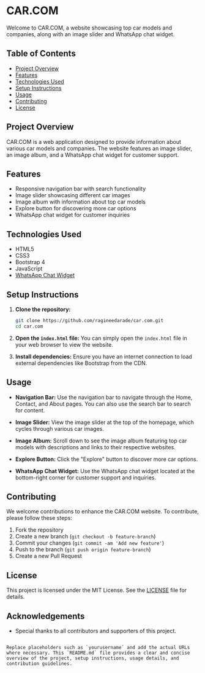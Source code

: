  
# CAR.COM

Welcome to CAR.COM, a website showcasing top car models and companies, along with an image slider and WhatsApp chat widget.

## Table of Contents

- [Project Overview](#project-overview)
- [Features](#features)
- [Technologies Used](#technologies-used)
- [Setup Instructions](#setup-instructions)
- [Usage](#usage)
- [Contributing](#contributing)
- [License](#license)

## Project Overview

CAR.COM is a web application designed to provide information about various car models and companies. The website features an image slider, an image album, and a WhatsApp chat widget for customer support.

## Features

- Responsive navigation bar with search functionality
- Image slider showcasing different car images
- Image album with information about top car models
- Explore button for discovering more car options
- WhatsApp chat widget for customer inquiries

## Technologies Used

- HTML5
- CSS3
- Bootstrap 4
- JavaScript
- [WhatsApp Chat Widget](#)

## Setup Instructions

1. **Clone the repository:**
   ```sh
   git clone https://github.com/ragineedarade/car.com.git
   cd car.com
   ```

2. **Open the `index.html` file:**
   You can simply open the `index.html` file in your web browser to view the website.

3. **Install dependencies:**
   Ensure you have an internet connection to load external dependencies like Bootstrap from the CDN.

## Usage

- **Navigation Bar:**
  Use the navigation bar to navigate through the Home, Contact, and About pages. You can also use the search bar to search for content.

- **Image Slider:**
  View the image slider at the top of the homepage, which cycles through various car images.

- **Image Album:**
  Scroll down to see the image album featuring top car models with descriptions and links to their respective websites.

- **Explore Button:**
  Click the "Explore" button to discover more car options.

- **WhatsApp Chat Widget:**
  Use the WhatsApp chat widget located at the bottom-right corner for customer support and inquiries.

## Contributing

We welcome contributions to enhance the CAR.COM website. To contribute, please follow these steps:

1. Fork the repository
2. Create a new branch (`git checkout -b feature-branch`)
3. Commit your changes (`git commit -am 'Add new feature'`)
4. Push to the branch (`git push origin feature-branch`)
5. Create a new Pull Request

## License

This project is licensed under the MIT License. See the [LICENSE](LICENSE) file for details.

## Acknowledgements

- Special thanks to all contributors and supporters of this project.

```

Replace placeholders such as `yourusername` and add the actual URLs where necessary. This `README.md` file provides a clear and concise overview of the project, setup instructions, usage details, and contribution guidelines.
